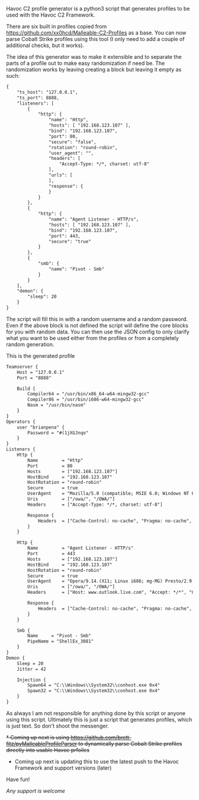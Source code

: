 Havoc C2 profile generator is a python3 script that generates profiles to be used with the Havoc C2 Framework.

There are six built in profiles copied from https://github.com/xx0hcd/Malleable-C2-Profiles as a base. You can 
now parse Cobalt Strike profiles using this tool (I only need to add a couple of additional checks, but it works).

The idea of this generator was to make it extensible and to separate the parts of a profile out to make easy 
randomization if need be. The randomization works by leaving creating a block but leaving it empty as such:
```txt
{
    "ts_host": "127.0.0.1",
    "ts_port": 8888,
    "listeners": [
        { 
            "http": {
                "name": "Http",
                "hosts": [ "192.168.123.107" ],
                "bind": "192.168.123.107",
                "port": 80,
                "secure": "false",
                "rotation": "round-robin",
                "user_agent": "",
                "headers": [
                    "Accept-Type: */*, charset: utf-8"
                ],
                "urls": [
                ],
                "response": {
                }
            } 
        },
        { 
            "http": {
                "name": "Agent Listener - HTTP/s",
                "hosts": [ "192.168.123.107" ],
                "bind": "192.168.123.107",
                "port": 443,
                "secure": "true"
            }
        },
        { 
            "smb": {
                "name": "Pivot - Smb"
            }
        }
    ],
    "demon": {
        "sleep": 20
    }
}
```

The script will fill this in with a random username and a random password. Even if the above block is not defined the
script will define the core blocks for you with random data. You can then use the JSON config to only clarify what 
you want to be used either from the profiles or from a completely random generation.

This is the generated profile
```txt
Teamserver {
    Host = "127.0.0.1"
    Port = "8888"

    Build {
        Compiler64 = "/usr/bin/x86_64-w64-mingw32-gcc"
        Compiler86 = "/usr/bin/i686-w64-mingw32-gcc"
        Nasm = "/usr/bin/nasm"
    }
}
Operators {
    user "brianpena" {
        Password = "#(1jXGJnqo"
    }
}
Listeners {
    Http {
        Name         = "Http"
        Port         = 80
        Hosts        = ["192.168.123.107"]
        HostBind     = "192.168.123.107"
        HostRotation = "round-robin"
        Secure       = true
        UserAgent    = "Mozilla/5.0 (compatible; MSIE 6.0; Windows NT 6.0; Trident/4.1)"
        Uris         = ["/owa/", "/OWA/"]
        Headers      = ["Accept-Type: */*, charset: utf-8"]

        Response {
            Headers  = ["Cache-Control: no-cache", "Pragma: no-cache", "Content-Type: text/html; charset=utf-8", "Server: Microsoft-IIS/10.0", "request-id: 6cfcf35d-0680-4853-98c4-b16723708fc9", "X-CalculatedBETarget: BY2PR06MB549.namprd06.prod.outlook.com", "X-Content-Type-Options: nosniff", "X-OWA-Version: 15.1.1240.20", "X-OWA-OWSVersion: V2017_06_15", "X-OWA-MinimumSupportedOWSVersion: V2_6", "X-Frame-Options: SAMEORIGIN", "X-DiagInfo: BY2PR06MB549", "X-UA-Compatible: IE=EmulateIE7", "X-Powered-By: ASP.NET", "X-FEServer: CY4PR02CA0010", "Connection: close"]
        }
    }

    Http {
        Name         = "Agent Listener - HTTP/s"
        Port         = 443
        Hosts        = ["192.168.123.107"]
        HostBind     = "192.168.123.107"
        HostRotation = "round-robin"
        Secure       = true
        UserAgent    = "Opera/9.14.(X11; Linux i686; mg-MG) Presto/2.9.162 Version/11.00"
        Uris         = ["/owa/", "/OWA/"]
        Headers      = ["Host: www.outlook.live.com", "Accept: */*", "Cookie: MicrosoftApplicationsTelemetryDeviceId=95c18d8-4dce9854;ClientId=1C0F6C5D910F9;MSPAuth=3EkAjDKjI;xid=730bf7;wla42=ZG0yMzA2KjEs"]

        Response {
            Headers  = ["Cache-Control: no-cache", "Pragma: no-cache", "Content-Type: text/html; charset=utf-8", "Server: Microsoft-IIS/10.0", "request-id: 6cfcf35d-0680-4853-98c4-b16723708fc9", "X-CalculatedBETarget: BY2PR06MB549.namprd06.prod.outlook.com", "X-Content-Type-Options: nosniff", "X-OWA-Version: 15.1.1240.20", "X-OWA-OWSVersion: V2017_06_15", "X-OWA-MinimumSupportedOWSVersion: V2_6", "X-Frame-Options: SAMEORIGIN", "X-DiagInfo: BY2PR06MB549", "X-UA-Compatible: IE=EmulateIE7", "X-Powered-By: ASP.NET", "X-FEServer: CY4PR02CA0010", "Connection: close"]
        }
    }

    Smb {
        Name     = "Pivot - Smb"
        PipeName = "ShellEx_3081"
    }
}
Demon {
    Sleep = 20
    Jitter = 42

    Injection {
        Spawn64 = "C:\\Windows\\System32\\conhost.exe 0x4"
        Spawn32 = "C:\\Windows\\System32\\conhost.exe 0x4"
    }
}
```

As always I am not responsible for anything done by this script or anyone using this script. Ultimately this is just a
script that generates profiles, which is just text. So don't shoot the messenger.

~~* Coming up next is using https://github.com/brett-fitz/pyMalleableProfileParser to dynamically parse Cobalt Strike profiles directly into usable Havoc prfoiles~~

* Coming up next is updating this to use the latest push to the Havoc Framework and support versions (later)

Have fun!

*Any support is welcome*
